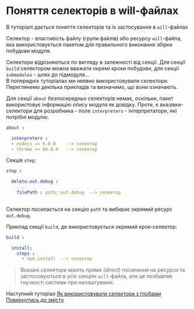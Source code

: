 # Поняття селекторів в will-файлах

В туторіалі дається поняття селекторів та їх застосування в `will`-файлах

Селектор - властивість файлу (групи файлів) або ресурсу `will`-файла, яка використовується пакетом для правильного виконання збірки побудови модуля.  

Селектори відрізняються по вигляду в залежності від секції. Для секції `build` селектором можна вважати окремі кроки побудови, для секції `submodules` - шлях до підмодуля...  
В попередніх туторіалах ми неявно використовували селектори. Переглянемо декілька прикладів та визначимо, що вони означають.

Для секції `about` безпосередньо селекторів немає, оскільки, пакет використовує інформацію опису модуля як довідку. Проте, є вказівки-селектори для розробника - поле `interpreters` - інтерпретатори, які потрібні модулю.

```yaml
about :

  interpreters :
  - nodejs >= 6.0.0    --> селектор
  - chrome >= 60.0.0   --> селектор

```
Cекція `step`:

```yaml
step :

  delete.out.debug :
    ...
    filePath : path::out.debug  --> селектор
    
```

Селектор посилається на секцію `path` та вибирає окремий ресурс `out.debug`.

Приклад секції `build`, де використовується окремий крок-селектор:

```yaml
build :

  install:
    steps :
      - npm.install  --> селектор

```

> Вказані селектори мають пряме (_direct_) посилання на ресурси та застосовуються в усіх секціях `will`-файла, але це позбавляє гнучкості системи при налаштуванні.

Наступний туторіал [Як використовувати селектори з ґлобами](HowToUseSelectorsWithGlob.ukr.md)  
[Повернутись до змісту](Topics.ukr.md)